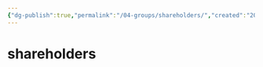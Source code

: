 ```yaml
---
{"dg-publish":true,"permalink":"/04-groups/shareholders/","created":"2024-10-28T09:12:50.605-05:00","updated":"2024-10-28T09:14:45.461-05:00"}
---
```


# shareholders